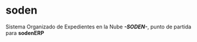 # soden
Sistema Organizado de Expedientes en la Nube ***-SODEN-***, punto de partida para **sodenERP**
